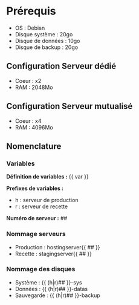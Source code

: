 # Prérequis

- OS : Debian
- Disque système : 20go
- Disque de données : 10go
- Disque de backup : 20go

## Configuration Serveur dédié

- Coeur : x2
- RAM : 2048Mo

## Configuration Serveur mutualisé

- Coeur : x4
- RAM : 4096Mo

## Nomenclature

### Variables

**Définition de variables :** {{ var }}

**Prefixes de variables :**

- h : serveur de production
- r : serveur de recette

**Numéro de serveur :** ##

### Nommage serveurs

- Production : hostingserver{{ ## }}
- Recette : stagingserver{{ ## }}

### Nommage des disques

- Système : {{ (h|r)## }}-sys
- Données : {{ (h|r)## }}-datas
- Sauvegarde : {{ (h|r)## }}-backup